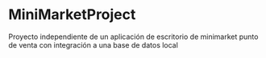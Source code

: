 # MiniMarketProject
Proyecto independiente de un aplicación de escritorio de minimarket punto de venta con integración a una base de datos local
